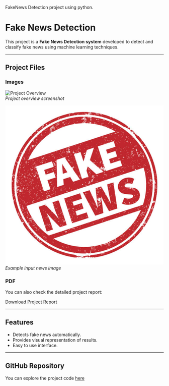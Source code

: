 FakeNews Detection project using python.
# Fake News Detection

This project is a **Fake News Detection system** developed to detect and classify fake news using machine learning techniques.

---

## Project Files

### Images

![Project Overview](photos/intro
)  
*Project overview screenshot*

![Example 1](photos/fake.jpg)  
*Example input news image*


### PDF

You can also check the detailed project report:

[Download Project Report](photos/poster.pdf)

---

## Features

- Detects fake news automatically.
- Provides visual representation of results.
- Easy to use interface.

---

## GitHub Repository

You can explore the project code [here](https://github.com/akshay-kumar-sood/FakeNewsDetection)
